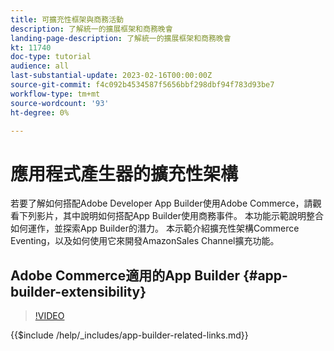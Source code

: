 ```yaml
---
title: 可擴充性框架與商務活動
description: 了解統一的擴展框架和商務晚會
landing-page-description: 了解統一的擴展框架和商務晚會
kt: 11740
doc-type: tutorial
audience: all
last-substantial-update: 2023-02-16T00:00:00Z
source-git-commit: f4c092b4534587f5656bbf298dbf94f783d93be7
workflow-type: tm+mt
source-wordcount: '93'
ht-degree: 0%

---
```



# 應用程式產生器的擴充性架構

若要了解如何搭配Adobe Developer App Builder使用Adobe Commerce，請觀看下列影片，其中說明如何搭配App Builder使用商務事件。 本功能示範說明整合如何運作，並探索App Builder的潛力。 本示範介紹擴充性架構Commerce Eventing，以及如何使用它來開發AmazonSales Channel擴充功能。

## Adobe Commerce適用的App Builder {#app-builder-extensibility}

>[!VIDEO](https://video.tv.adobe.com/v/3413328)

{{$include /help/_includes/app-builder-related-links.md}}
